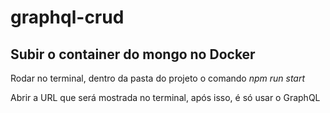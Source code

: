 # graphql-crud

## Subir o container do mongo no Docker

Rodar no terminal, dentro da pasta do projeto o comando *npm run start*

Abrir a URL que será mostrada no terminal, após isso, é só usar o GraphQL
